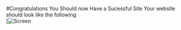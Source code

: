 #Congratulations You Should now Have a Sucessful Site
Your website should look like the following  
[![Screen](http://raw.github.com/the-ben-waters/gmuwebdevtut/master/assests/site.png)
